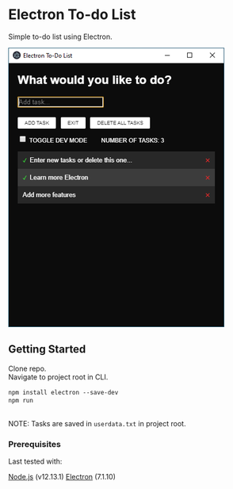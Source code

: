 # Electron To-do List

Simple to-do list using Electron.

![image](https://github.com/DanielJPiazza/electron-todo-list/blob/master/GitHub_Reference/screenshot.png)

## Getting Started

Clone repo.<br>
Navigate to project root in CLI.<br>
```
npm install electron --save-dev
npm run
```
<br>NOTE: Tasks are saved in `userdata.txt` in project root.

### Prerequisites

Last tested with:<br>

[Node.js](https://nodejs.org/en/) (v12.13.1)
[Electron](https://www.electronjs.org/) (7.1.10)
